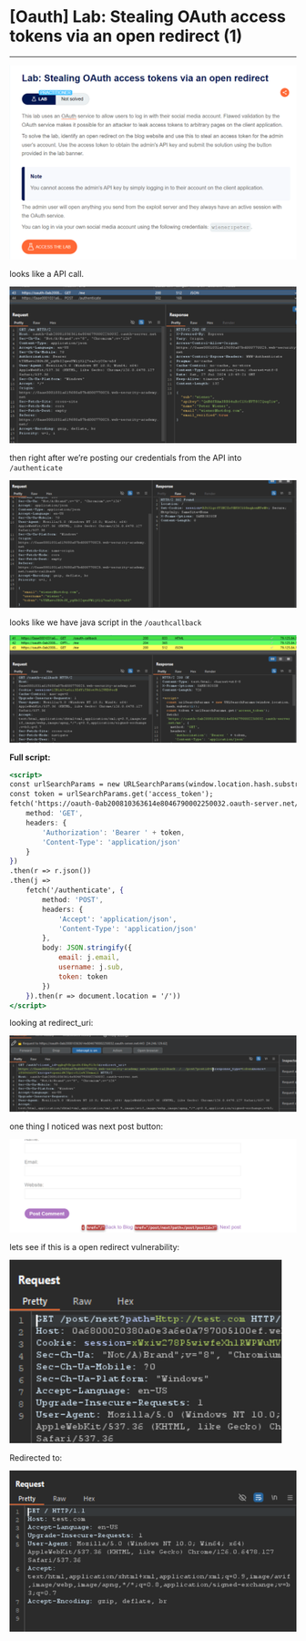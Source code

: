# [Oauth] Lab: Stealing OAuth access tokens via an open redirect (1)

---

![Untitled](%5BOauth%5D%20Lab%20Stealing%20OAuth%20access%20tokens%20via%20an%20op%208810dee739374822b44617b039f3859c/Untitled.png)

looks like a API call. 

![Untitled](%5BOauth%5D%20Lab%20Stealing%20OAuth%20access%20tokens%20via%20an%20op%208810dee739374822b44617b039f3859c/Untitled%201.png)

then right after we’re posting our credentials from the API into `/authenticate` 

![Untitled](%5BOauth%5D%20Lab%20Stealing%20OAuth%20access%20tokens%20via%20an%20op%208810dee739374822b44617b039f3859c/Untitled%202.png)

looks like we have java script in the `/oauthcallback` 

![Untitled](%5BOauth%5D%20Lab%20Stealing%20OAuth%20access%20tokens%20via%20an%20op%208810dee739374822b44617b039f3859c/Untitled%203.png)

**Full script:** 

```jsx
<script>
const urlSearchParams = new URLSearchParams(window.location.hash.substr(1));
const token = urlSearchParams.get('access_token');
fetch('https://oauth-0ab200810363614e8046790002250032.oauth-server.net/me', {
    method: 'GET',
    headers: {
        'Authorization': 'Bearer ' + token,
        'Content-Type': 'application/json'
    }
})
.then(r => r.json())
.then(j => 
    fetch('/authenticate', {
        method: 'POST',
        headers: {
            'Accept': 'application/json',
            'Content-Type': 'application/json'
        },
        body: JSON.stringify({
            email: j.email,
            username: j.sub,
            token: token
        })
    }).then(r => document.location = '/'))
</script>
```

looking at redirect_uri: 

![Untitled](%5BOauth%5D%20Lab%20Stealing%20OAuth%20access%20tokens%20via%20an%20op%208810dee739374822b44617b039f3859c/Untitled%204.png)

one thing I noticed was next post button: 

![Untitled](%5BOauth%5D%20Lab%20Stealing%20OAuth%20access%20tokens%20via%20an%20op%208810dee739374822b44617b039f3859c/Untitled%205.png)

lets see if this is a open redirect vulnerability: 

![Untitled](%5BOauth%5D%20Lab%20Stealing%20OAuth%20access%20tokens%20via%20an%20op%208810dee739374822b44617b039f3859c/Untitled%206.png)

Redirected to: 

![Untitled](%5BOauth%5D%20Lab%20Stealing%20OAuth%20access%20tokens%20via%20an%20op%208810dee739374822b44617b039f3859c/Untitled%207.png)